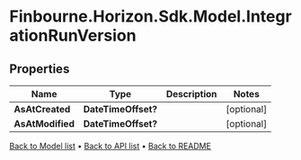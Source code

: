 # Finbourne.Horizon.Sdk.Model.IntegrationRunVersion

## Properties

Name | Type | Description | Notes
------------ | ------------- | ------------- | -------------
**AsAtCreated** | **DateTimeOffset?** |  | [optional] 
**AsAtModified** | **DateTimeOffset?** |  | [optional] 

[Back to Model list](../README.md#documentation-for-models) &#8226; [Back to API list](../README.md#documentation-for-api-endpoints) &#8226; [Back to README](../README.md)

